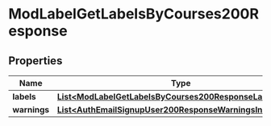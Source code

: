

# ModLabelGetLabelsByCourses200Response


## Properties

| Name | Type | Description | Notes |
|------------ | ------------- | ------------- | -------------|
|**labels** | [**List&lt;ModLabelGetLabelsByCourses200ResponseLabelsInner&gt;**](ModLabelGetLabelsByCourses200ResponseLabelsInner.md) |  |  |
|**warnings** | [**List&lt;AuthEmailSignupUser200ResponseWarningsInner&gt;**](AuthEmailSignupUser200ResponseWarningsInner.md) |  |  [optional] |



